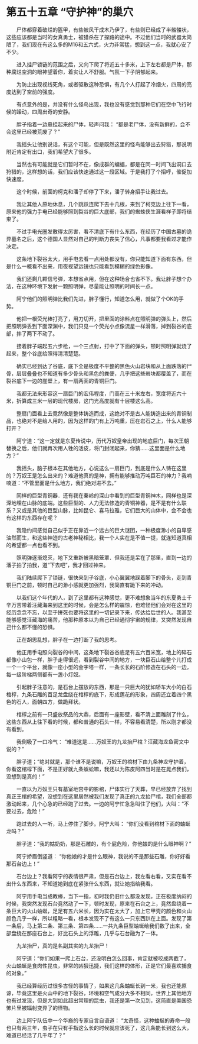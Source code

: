 # 第五十五章 “守护神”的巢穴


　　尸体都穿着破烂的盔甲，有些被风干成木乃伊了，有些则已经成了半骷髅状，这些应该都是当时的女真勇士，被猎杀在了探路的途中。不过他们当时的武器太简陋了，我们现在有这么多的M16和五六式，火力非常猛，想到这一点，我就心安了不少。

　　进入挂尸锁链的范围之后，又向下爬了将近五十多米，上下左右都是尸体，那种腐烂空洞的眼神望着你，着实让人不舒服。气氛一下子阴郁起来。

　　为防止出现视线死角，或者驱散这种恐惧，有几个人打起了冷烟火，四周的亮度达到了空前的强度。

　　有点意外的是，并没有什么怪鸟出现，我也没有感觉到那种它们在空中飞行时候的躁动，四周出奇的安静。

　　胖子指着一边悬挂起来的尸体，轻声问我： “都是老尸体，没有新鲜的，会不会这里已经被荒废了？”

　　我摇头让他别说话，有这个可能，但是既然这里的怪鸟能够出去狩猎，那说明附近肯定有出口，我们希望大了很多。

　　当然也有可能就是它们暂时不在，像成群的蝙蝠，都是在同一时间飞出洞口去狩猎的，这样想的话，我们应该快速通过这一段区域。于是我打了个招呼，催促加快速度。

　　这个时候，前面的柯克和潘子却停了下来，潘子转身招手让我过去。

　　我让其他人原地休息，几个跳跃连爬下去十几根，来到了柯克边上往下一看，原来他的强力手电已经能够照到裂谷的巨大底部，我们的蜘蛛侠生涯看样子即将结束了。

　　不过手电光圈发散得太厉害，看不清底下有什么东西，在经历了中国古墓的诡异墓名之后，这个德国人显然对自己的判断力丧失了信心，凡事都要我看过才能作决定。

　　这条地下裂谷太大，用手电去看一点用处都没有，你只能知道下面有东西，但是什么一概看不出来，用夜视望远镜也只能看到模糊的绿色影像。

　　我们还剩几颗信号弹，本想省点用，但在这种场合也省不下。我让胖子想个办法，在这种环境下发射一颗照明弹，尽量能让照明的时间长一点。

　　阿宁他们的照明弹比我们先进，胖子懂行，知道怎么用，就做了个OK的手势。

　　他把一根荧光棒打亮了，用刀切开，把里面的涂料点在照明弹的弹头上，然后把照明弹丢到下面深渊中，我们只见一个荧光小点像流星一样滑落，掉到裂谷的底部，摔了两下不动了。

　　接着胖子端起五六步枪，一个三点射，打中了下面的弹头，顿时照明弹就烧了起来，整个谷底给照得清清楚楚。

　　确实已经到达了谷底，底下全是极度不平整的黑色火山岩块和从上面跌落的尸骨，层层叠叠也不知道有多少骨头和黑色的粪便，几乎把这些岩块都覆盖了，而在裂谷底下一边的崖壁上，有一扇两面的青铜巨门。

　　我都无法来形容这一扇巨门的宏伟程度，门高在三十米左右，宽度将近六十米，折算成三米一层的现代楼房，这门光高度就有十层楼这么高。

　　整扇门面看上去竟然像是整体铸造而成，这绝对不是古人能铸造出来的青铜制品，也绝对不是给人用的，因为这样的门有上万吨重，压在岩石之上，什么人能够打开？

　　阿宁道：“这一定就是东夏传说中，历代万奴皇帝出现的地底巨门，每次王朝替换之后，他们就再次用人牲的活皮，将门封闭起来，你猜……这里面是什么地方？”

　　我摇头，脑子根本在其他地方，心说这么一扇巨门，到底是什么人铸在这里的？万奴王是怎么出来的？难道他真的是神，拥有能够推动万吨巨石的神力？我喃喃道：“不管里面是什么地方，我们绝对进不去。”

　　同样的巨型青铜器．还有我在秦岭的深山中看到的巨型青铜神木，同样也是深深地埋在山脉的底端。这些巨型的、人力无法修造的青铜神器，是不是有什么联系？又或是其他的巨型山脉，比如昆仑、喜马拉雅，它们巨大的山体中，会不会也有这样的东西存在呢？

　　我隐约间感觉自己似乎正在靠近一个远古的巨大谜团，一种极度渺小的自卑感油然而生，和这些神迹的古老神秘相比，我一个人实在是不值一提，就连知道真相的希望都一点也看不到。

　　照明弹逐渐熄灭，地下又重新被黑暗笼罩．但我还是呆在了那里，直到一边的潘子拍了拍我，道“下去吧”，我才回过神来。

　　我们陆续爬下了锁链，很快来到子谷底，小心翼翼地踩着脚下的骨头，走到青铜巨门之前，顿时自己的渺小感就更加强烈，我简直有跪下来的冲动。

　　以我们这个年代的人，到了这里都有这种感觉，更不难想象当年的东夏勇士千辛万苦带着汪藏海来到这里的时候，会是怎么样的震惊，也难怪他们会对在这里的经历念念不忘，以至于拼死也要将这里的一切记录下来，传达给后世的人。我甚至能够感觉汪藏海的痛苦，他那种原本以为自己已经通彻宇宙的规律，又突然发现自己什么都不懂的恐惧。

　　正在胡思乱想，胖子在一边打断了我的思考。

　　他正用手电照向裂谷的中间，这条地下裂谷谷底足有五六百米宽，地上的碎石都像小山包一样，胖子走得很远，看到裂谷中间的地方，一块巨石山给整个儿打成一个一个平台，就像一座小型的金字塔一样，一条长长的石阶修造在石头的一边，每一级阶梯两侧都有一盏小灯奴。

　　引起胖子注意的，是石台上摆放的东西，那是一只巨大的犹如轿车大小的白石棺椁，九条石雕的百足龙盘绕在棺椁的底下，形成莲花的形象，四周还立着四个黑色的石人，面朝四方，做跪拜状。

　　棺椁之前有一只盛放祭品的大鼎，后面有一座影壁，看不清上面雕刻了什么，这些东西从上往下看的时候，都和普通的石头一样，不容易看清楚，所以刚才都没有看到。

　　我倒吸了一口冷气： “难道这是……万奴王的九龙抬尸棺？汪藏海龙鱼密文中说的？”

　　胖子道；“绝对就是，那个谁不是说嘛，万奴王的棺材下由九条神龙守护着，你看这棺椁下面，不是正好就九条蜈蚣嘛，我还以为陈皮阿四当时是在晃点我们，没想到是真的！”

　　一直以为万奴王只有墓室地宫中的影棺，尸体实行了天葬，早已经放弃了找到真正王棺的希望，没想到在这里居然被我们发现了真正的九龙抬尸棺，我们全部都激动起来，几个心急的已经跑了过去。一边的阿宁忙急急叫住了他们，大叫：“不要过去，危险！”

　　跑过去的人一听，马上停住了脚步。阿宁大叫： “你们没看到棺材下面的蚰蜒龙吗？”

　　胖子道：“我的姑奶奶，那是石雕的，有个屁危险，你他娘的是什么眼神啊？”

　　阿宁娇眉倒竖道： “你他娘的才是什么眼神，我说的不是那些石雕，你好好看那石台边上！”

　　石台边上？我看阿宁的表情很严肃，但是石台边上，我左看右看，又实在看不出什么东西来，不知道她到底在紧张什么东西，就让她指给我看。

　　阿宁用手电当成教棒，当下一指，初时我仍旧什么都没发现，正在极度纳闷的时候，我突然发现石台竟然动了一下，顿时发现，原来在石台之上，竟然盘绕着一条巨大的火山蚰蜒，足足有五六米长，因为实在太大了，加上它甲壳的颜色和火山颜色几乎一样，所以粗略一看，根本发现不了有这么一只东西趴在上面。发现了第一条后，马上第二条、第三条、第四条……一共九条巨型蚰蜒给我们数了出来，全部盘绕在那座石台上，好比石头上的浮雕，几乎与石台融为了一体。

　　九龙抬尸，真的是名副其实的九龙抬尸！

　　阿宁道：“你们如果一爬上石台，还没明白怎么回事，肯定就被咬成两截了，火山蚰蜒是食肉性昆虫，非常的凶狠迅捷，我们这样的体形，正是它们最喜欢捕食的对象。”

　　我已经算经历过很多古怪的事情了，如果这几条蚰蜒长到一米，我也还能原谅，毕竟这里是火山中的地下裂谷，环境和空气成分大多不相同，世界上其他地方也有过发现，但是大到如此超出常理的昆虫，我还是第一次见到，这简直是美国恐怖片里被辐射变异了的怪物。

　　边上阿宁队伍中一个华裔的专家自言自语道： “太奇怪，这种蚰蜒的寿命一般也只有两三年，虫子在只有手指这么长的时候就应该死了，这几条能长到这么大，难道已经活了几千年了？”

